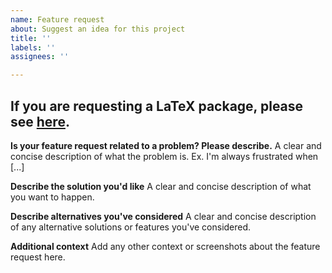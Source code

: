 ```yaml
---
name: Feature request
about: Suggest an idea for this project
title: ''
labels: ''
assignees: ''

---
```


## If you are requesting a LaTeX package, please see [here](https://github.com/LoganJFisher/LaTeX-for-Gmail/wiki/LaTeX-Package-Requests).

**Is your feature request related to a problem? Please describe.**
A clear and concise description of what the problem is. Ex. I'm always frustrated when [...]

**Describe the solution you'd like**
A clear and concise description of what you want to happen.

**Describe alternatives you've considered**
A clear and concise description of any alternative solutions or features you've considered.

**Additional context**
Add any other context or screenshots about the feature request here.
